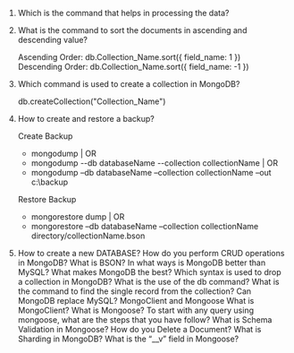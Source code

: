 1. Which is the command that helps in processing the data?

2. What is the command to sort the documents in ascending and descending value?

   Ascending Order: db.Collection_Name.sort({ field_name: 1 })
   Descending Order: db.Collection_Name.sort({ field_name: -1 })

3. Which command is used to create a collection in MongoDB?

   db.createCollection("Collection_Name")

4. How to create and restore a backup?

   Create Backup

   - mongodump | OR
   - mongodump --db databaseName --collection collectionName | OR
   - mongodump –db databaseName –collection collectionName –out c:\backup

   Restore Backup

   - mongorestore dump | OR
   - mongorestore  –db databaseName –collection collectionName directory/collectionName.bson

5. How to create a new DATABASE?
   How do you perform CRUD operations in MongoDB?
   What is BSON?
   In what ways is MongoDB better than MySQL?
   What makes MongoDB the best?
   Which syntax is used to drop a collection in MongoDB?
   What is the use of the db command?
   What is the command to find the single record from the collection?
   Can MongoDB replace MySQL?
   MongoClient and Mongoose
   What is MongoClient?
   What is Mongoose?
   To start with any query using mongoose, what are the steps that you have follow?
   What is Schema Validation in Mongoose?
   How do you Delete a Document?
   What is Sharding in MongoDB?
   What is the “\_\_v” field in Mongoose?
